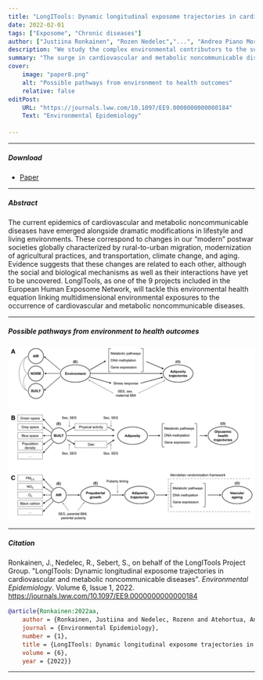 ```yaml
---
title: "LongITools: Dynamic longitudinal exposome trajectories in cardiovascular and metabolic noncommunicable diseases"
date: 2022-02-01
tags: ["Exposome", "Chronic diseases"]
author: ["Justiina Ronkainen", "Rozen Nedelec","...", "Andrea Piano Mortari","...", "Sylvain Sebert on behalf of the LongITools Project Group"]
description: "We study the complex environmental contributors to the surge in cardiovascular and metabolic noncommunicable diseases"
summary: "The surge in cardiovascular and metabolic noncommunicable diseases coincides with marked lifestyle and environmental transformations, underscoring the need to investigate the complex environmental contributors to these disorders."
cover:
    image: "paper8.png"
    alt: "Possible pathways from environment to health outcomes"
    relative: false
editPost:
    URL: "https://journals.lww.com/10.1097/EE9.0000000000000184"
    Text: "Environmental Epidemiology"

---
```


---

##### Download

+ [Paper](paper8.pdf)

---

##### Abstract

The current epidemics of cardiovascular and metabolic noncommunicable diseases have emerged alongside dramatic modifications in lifestyle and living environments. These correspond to changes in our “modern” postwar societies globally characterized by rural-to-urban migration, modernization of agricultural practices, and transportation, climate change, and aging. Evidence suggests that these changes are related to each other, although the social and biological mechanisms as well as their interactions have yet to be uncovered. LongITools, as one of the 9 projects included in the European Human Exposome Network, will tackle this environmental health equation linking multidimensional environmental exposures to the occurrence of cardiovascular and metabolic noncommunicable diseases.

---

##### Possible pathways from environment to health outcomes

![](paper8.png)

---

##### Citation

Ronkainen, J., Nedelec, R., Sebert, S.,  on behalf of the LongITools Project Group. "LongITools: Dynamic longitudinal exposome trajectories in cardiovascular and metabolic noncommunicable diseases". *Environmental Epidemiology*. Volume 6, Issue 1, 2022. https://journals.lww.com/10.1097/EE9.0000000000000184

```BibTeX
@article{Ronkainen:2022aa,
	author = {Ronkainen, Justiina and Nedelec, Rozenn and Atehortua, Angelica and Balkhiyarova, Zhanna and Cascarano, Anna and Ngoc Dang, Vien and Elhakeem, Ahmed and van Enckevort, Esther and Goncalves Soares, Ana and Haakma, Sido and Halonen, Miia and Heil, Katharina F. and Heiskala, Anni and Hyde, Eleanor and Jacquemin, B{\'e}n{\'e}dicte and Keikkala, Elina and Kerckhoffs, Jules and Kl{\aa}vus, Anton and Kopinska, Joanna A. and Lepeule, Johanna and Marazzi, Francesca and Motoc, Irina and N{\"a}{\"a}t{\"a}nen, Mari and Ribbenstedt, Anton and Rundblad, Amanda and Savolainen, Otto and Simonetti, Valentina and de Toro Eadie, Nina and Tzala, Evangelia and Ulrich, Anna and Wright, Thomas and Zarei, Iman and d'Amico, Enrico and Belotti, Federico and Brunius, Carl and Castleton, Christopher and Charles, Marie-Aline and Gaillard, Romy and Hanhineva, Kati and Hoek, Gerard and Holven, Kirsten B. and Jaddoe, Vincent W. V. and Kaakinen, Marika A. and Kajantie, Eero and Kavousi, Maryam and Lakka, Timo and Matthews, Jason and Piano Mortari, Andrea and V{\"a}{\"a}r{\"a}sm{\"a}ki, Marja and Voortman, Trudy and Webster, Claire and Zins, Marie and Atella, Vincenzo and Bulgheroni, Maria and Chadeau-Hyam, Marc and Conti, Gabriella and Evans, Jayne and Felix, Janine F. and Heude, Barbara and J{\"a}rvelin, Marjo-Riitta and Kolehmainen, Marjukka and Landberg, Rikard and Lekadir, Karim and Parusso, Stefano and Prokopenko, Inga and de Rooij, Susanne R. and Roseboom, Tessa and Swertz, Morris and Timpson, Nicholas and Ulven, Stine M. and Vermeulen, Roel and Juola, Teija and Sebert, Sylvain and on behalf of the LongITools Project Group},
	journal = {Environmental Epidemiology},
	number = {1},
	title = {LongITools: Dynamic longitudinal exposome trajectories in cardiovascular and metabolic noncommunicable diseases},
	volume = {6},
	year = {2022}}
```


---
